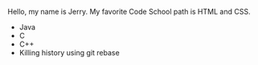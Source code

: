 Hello, my name is Jerry.
My favorite Code School path is HTML and CSS.
* Java
* C
* C++
* Killing history using git rebase
